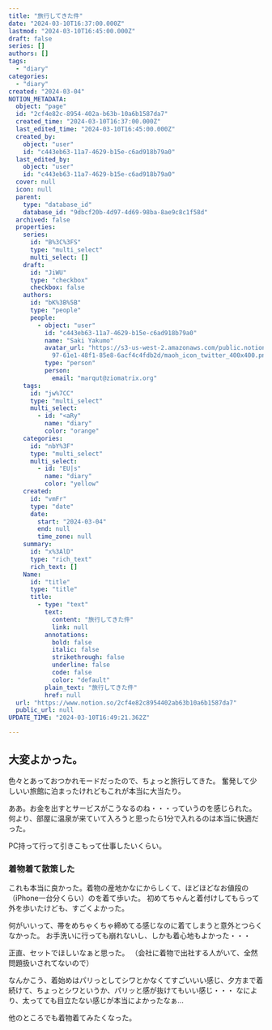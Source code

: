 ```yaml
---
title: "旅行してきた件"
date: "2024-03-10T16:37:00.000Z"
lastmod: "2024-03-10T16:45:00.000Z"
draft: false
series: []
authors: []
tags:
  - "diary"
categories:
  - "diary"
created: "2024-03-04"
NOTION_METADATA:
  object: "page"
  id: "2cf4e82c-8954-402a-b63b-10a6b1587da7"
  created_time: "2024-03-10T16:37:00.000Z"
  last_edited_time: "2024-03-10T16:45:00.000Z"
  created_by:
    object: "user"
    id: "c443eb63-11a7-4629-b15e-c6ad918b79a0"
  last_edited_by:
    object: "user"
    id: "c443eb63-11a7-4629-b15e-c6ad918b79a0"
  cover: null
  icon: null
  parent:
    type: "database_id"
    database_id: "9dbcf20b-4d97-4d69-98ba-8ae9c8c1f58d"
  archived: false
  properties:
    series:
      id: "B%3C%3FS"
      type: "multi_select"
      multi_select: []
    draft:
      id: "JiWU"
      type: "checkbox"
      checkbox: false
    authors:
      id: "bK%3B%5B"
      type: "people"
      people:
        - object: "user"
          id: "c443eb63-11a7-4629-b15e-c6ad918b79a0"
          name: "Saki Yakumo"
          avatar_url: "https://s3-us-west-2.amazonaws.com/public.notion-static.com/3ad1c4\
            97-61e1-48f1-85e8-6acf4c4fdb2d/maoh_icon_twitter_400x400.png"
          type: "person"
          person:
            email: "marqut@ziomatrix.org"
    tags:
      id: "jw%7CC"
      type: "multi_select"
      multi_select:
        - id: "<aRy"
          name: "diary"
          color: "orange"
    categories:
      id: "nbY%3F"
      type: "multi_select"
      multi_select:
        - id: "EU|s"
          name: "diary"
          color: "yellow"
    created:
      id: "vmFr"
      type: "date"
      date:
        start: "2024-03-04"
        end: null
        time_zone: null
    summary:
      id: "x%3AlD"
      type: "rich_text"
      rich_text: []
    Name:
      id: "title"
      type: "title"
      title:
        - type: "text"
          text:
            content: "旅行してきた件"
            link: null
          annotations:
            bold: false
            italic: false
            strikethrough: false
            underline: false
            code: false
            color: "default"
          plain_text: "旅行してきた件"
          href: null
  url: "https://www.notion.so/2cf4e82c8954402ab63b10a6b1587da7"
  public_url: null
UPDATE_TIME: "2024-03-10T16:49:21.362Z"

---
```

<link rel="stylesheet" href="https://cdn.jsdelivr.net/npm/katex@0.16.2/dist/katex.min.css" integrity="sha384-bYdxxUwYipFNohQlHt0bjN/LCpueqWz13HufFEV1SUatKs1cm4L6fFgCi1jT643X" crossorigin="anonymous">


## 大変よかった。


色々とあっておつかれモードだったので、ちょっと旅行してきた。
奮発して少しいい旅館に泊まったけれどもこれが本当に大当たり。


ああ。お金を出すとサービスがこうなるのね・・・っていうのを感じられた。
何より、部屋に温泉が来ていて入ろうと思ったら1分で入れるのは本当に快適だった。


PC持って行って引きこもって仕事したいくらい。


### 着物着て散策した


これも本当に良かった。着物の産地かなにからしくて、ほどほどなお値段の（iPhone一台分くらい）のを着て歩いた。 初めてちゃんと着付けしてもらって外を歩いたけども、すごくよかった。


何がいいって、帯をめちゃくちゃ締めてる感じなのに着てしまうと意外とつらくなかった。
お手洗いに行っても崩れないし、しかも着心地もよかった・・・


正直、セットでほしいなぁと思った。
（会社に着物で出社する人がいて、全然問題扱いされてないので）


なんかこう、着始めはパリっとしてシワとかなくてすごいいい感じ、夕方まで着続けて、ちょっとシワというか、パリッと感が抜けてもいい感じ・・・ なにより、太ってても目立たない感じが本当によかったなぁ…


他のところでも着物着てみたくなった。

